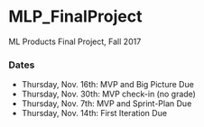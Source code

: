 # MLP_FinalProject
ML Products Final Project, Fall 2017

### Dates
* Thursday, Nov. 16th: MVP and Big Picture Due
* Thursday, Nov. 30th: MVP check-in (no grade)
* Thursday, Nov. 7th: MVP and Sprint-Plan Due
* Thursday, Nov. 14th: First Iteration Due

